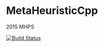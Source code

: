 # MetaHeuristicCpp
2015 MHPS

[![Build Status](https://travis-ci.org/CorcovadoMing/MetaHeuristicCpp.svg?branch=master)](https://travis-ci.org/CorcovadoMing/MetaHeuristicCpp)
